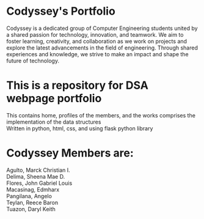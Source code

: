 # Codyssey's Portfolio <br>
Codyssey is a dedicated group of Computer Engineering students united by a shared passion for technology, innovation, and teamwork. We aim to foster learning, creativity, and collaboration as we work on projects and explore the latest advancements in the field of engineering. Through shared experiences and knowledge, we strive to make an impact and shape the future of technology. <br>

# This is a repository for DSA webpage portfolio <br>
This contains home, profiles of the members, and the works comprises the implementation of the data structures <br>
Written in python, html, css, and using flask python library<br>

# Codyssey Members are: <br>
Agulto, Marck Christian I. <br>
Delima, Sheena Mae D. <br>
Flores, John Gabriel Louis <br>
Macasinag, Edmharx <br>
Pangilana, Angelo <br>
Teylan, Reece Baron <br>
Tuazon, Daryl Keith <br>
